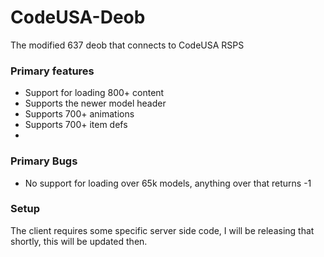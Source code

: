 # CodeUSA-Deob
The modified 637 deob that connects to CodeUSA RSPS


### Primary features
- Support for loading 800+ content
- Supports the newer model header
- Supports 700+ animations 
- Supports 700+ item defs
- 
### Primary Bugs
- No support for loading over 65k models, anything over that returns -1


### Setup 

The client requires some specific server side code, I will be releasing that shortly, this will be updated then.
